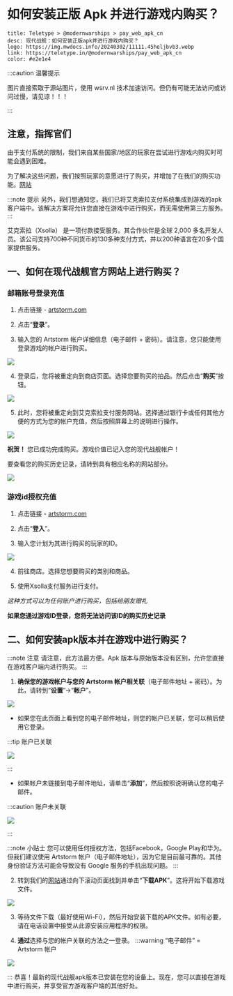 # 如何安装正版 Apk 并进行游戏内购买？

```component VPCard
title: Teletype > @modernwarships > pay_web_apk_cn
desc: 现代战舰：如何安装正版apk并进行游戏内购买？
logo: https://img.mwdocs.info/20240302/11111.45heljbvb3.webp
link: https://teletype.in/@modernwarships/pay_web_apk_cn
color: #e2e1e4
```

:::caution 温馨提示

图片直接索取于源站图片，使用 wsrv.nl 技术加速访问。但仍有可能无法访问或访问过慢，请见谅！！！

:::

## 注意，指挥官们

由于支付系统的限制，我们来自某些国家/地区的玩家在尝试进行游戏内购买时可能会遇到困难。

为了解决这些问题，我们按照玩家的意愿进行了购买，并增加了在我们的购买功能。[网站](https://artstorm.com/zh-CN/)

:::note 提示
另外，我们想通知您，我们已将艾克索拉支付系统集成到游戏的apk客户端中。该解决方案将允许您直接在游戏中进行购买，而无需使用第三方服务。
:::

艾克索拉（Xsolla） 是一项付款接受服务。其合作伙伴是全球 2,000 多名开发人员。该公司支持700种不同货币的130多种支付方式，并以200种语言在20多个国家提供服务。

## 一、如何在现代战舰官方网站上进行购买？

### 邮箱账号登录充值

1. 点击链接 - [artstorm.com](https://artstorm.com/zh-CN/)

2. 点击“**登录**”。

3. 输入您的 Artstorm 帐户详细信息（电子邮件 + 密码）。请注意，您只能使用登录游戏的帐户进行购买。

![](https://wsrv.nl/?url=img2.teletype.in/files/9f/de/9fde14ca-108b-4df9-b9b1-5401ec72141b.png)

4. 登录后，您将被重定向到商店页面。选择您要购买的拍品。然后点击“**购买**”按钮。

![](https://wsrv.nl/?url=img2.teletype.in/files/5a/5e/5a5e8601-5b71-498c-881c-9f5f3471560a.png)

5. 此时，您将被重定向到艾克索拉支付服务网站。选择通过银行卡或任何其他方便的方式为您的帐户充值，然后按照屏幕上的说明进行操作。

![](https://wsrv.nl/?url=img1.teletype.in/files/09/db/09db6860-c3f1-4b95-b231-750754bc23fd.png)

**祝贺！** 您已成功完成购买。游戏价值已记入您的现代战舰帐户！

要查看您的购买历史记录，请转到具有相应名称的网站部分。

![](https://wsrv.nl/?url=img4.teletype.in/files/79/8c/798ca08b-5e47-4f21-bd76-fed767cf46ac.png)

### 游戏id授权充值

1. 点击链接 - [artstorm.com](https://artstorm.com/zh-CN/)

2. 点击“**登入**”。

3. 输入您计划为其进行购买的玩家的ID。

![](https://wsrv.nl/?url=img4.teletype.in/files/f5/74/f574184b-4c83-4a92-acfe-c2cc33cb4054.png)

4. 前往商店。选择您想要购买的类别和商品。

5. 使用Xsolla支付服务进行支付。

*这种方式可以为任何账户进行购买，包括给朋友赠礼*

**如果您通过游戏ID登录，您将无法访问该ID的购买历史记录**

## 二、如何安装apk版本并在游戏中进行购买？

:::note 注意
请注意，此方法最方便。Apk 版本与原始版本没有区别，允许您直接在游戏客户端内进行购买。
:::

1. **确保您的游戏帐户与您的 Artstorm 帐户相关联**（电子邮件地址 + 密码）。为此，请转到“**设置**”->“**帐户**”。

![](https://wsrv.nl/?url=img2.teletype.in/files/16/13/16134845-a6ab-4f59-837d-da4ff22aa704.png)

- 如果您在此页面上看到您的电子邮件地址，则您的帐户已关联，您可以稍后使用它登录。

:::tip 账户已关联

![](https://wsrv.nl/?url=img1.teletype.in/files/4b/8b/4b8bd0f8-ed6b-463c-b12b-6b485428e180.png)

:::

- 如果帐户未链接到电子邮件地址，请单击“**添加**”，然后按照说明确认您的电子邮件。

:::caution 账户未关联

![](https://wsrv.nl/?url=img1.teletype.in/files/8a/a2/8aa2140d-42b9-4f18-a671-dc28fb1eb70a.png)

:::

:::note 小贴士
您可以使用任何授权方法，包括Facebook，Google Play和华为。但我们建议使用 Artstorm 帐户（电子邮件地址），因为它是目前最可靠的。其他身份验证方法可能会导致没有 Google 服务的手机出现问题。
:::

2. 转到我们的[网站](https://artstorm.com/zh-CN/)通过向下滚动页面找到并单击“**下载APK**”。这将开始下载游戏文件。

![](https://wsrv.nl/?url=img2.teletype.in/files/9c/19/9c19f4b1-b554-4043-8e37-87994862156a.png)

3. 等待文件下载（最好使用Wi-Fi），然后开始安装下载的APK文件。如有必要，请在电话设置中接受从此源安装应用程序的权限。

4. **通过**选择与您的帐户关联的方法之一登录。
:::warning “电子邮件” = Artstorm 帐户

![](https://wsrv.nl/?url=img4.teletype.in/files/f2/5e/f25ee03f-dfdf-43fc-ab09-99fb28ef25e6.png)

:::
恭喜！最新的现代战舰apk版本已安装在您的设备上。现在，您可以直接在游戏中进行购买，并享受官方游戏客户端的其他好处。

